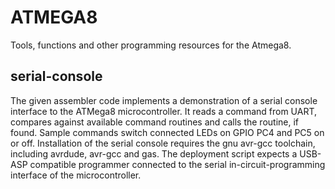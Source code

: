 # ATMEGA8
Tools, functions and other programming resources for the Atmega8.

## serial-console
The given assembler code implements a demonstration of a serial console interface to the ATMega8 microcontroller.
It reads a command from UART, compares against available command routines and calls the routine, if found. Sample commands switch connected LEDs on GPIO PC4 and PC5 on or off.
Installation of the serial console requires the gnu avr-gcc toolchain, including avrdude, avr-gcc and gas.
The deployment script expects a USB-ASP compatible programmer connected to the serial in-circuit-programming interface of the microcontroller.
